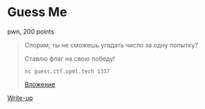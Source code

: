 # Guess Me

pwn, 200 points

> Спорим, ты не сможешь угадать число за одну попытку?
>
> Ставлю флаг на свою победу!
> 
> `nc guess.ctf.upml.tech 1337`
> 
> [Вложение](public/binary)
    
[Write-up](WRITEUP.md)

